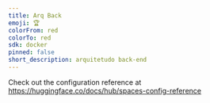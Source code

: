 ```yaml
---
title: Arq Back
emoji: 🏆
colorFrom: red
colorTo: red
sdk: docker
pinned: false
short_description: arquitetudo back-end
---
```


Check out the configuration reference at https://huggingface.co/docs/hub/spaces-config-reference
